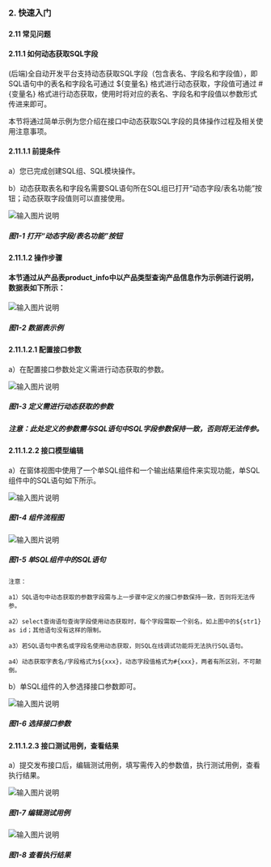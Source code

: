 ### 2. 快速入门

#### 2.11 常见问题 

#### 2.11.1 如何动态获取SQL字段

(后端)全自动开发平台支持动态获取SQL字段（包含表名、字段名和字段值），即SQL语句中的表名和字段名可通过 ${变量名} 格式进行动态获取，字段值可通过 #{变量名} 格式进行动态获取，使用时将对应的表名、字段名和字段值以参数形式传进来即可。

本节将通过简单示例为您介绍在接口中动态获取SQL字段的具体操作过程及相关使用注意事项。

#### 2.11.1.1 前提条件

a）您已完成创建SQL组、SQL模块操作。

b）动态获取表名和字段名需要SQL语句所在SQL组已打开“动态字段/表名功能”按钮；动态获取字段值则可以直接使用。

![输入图片说明](../../../../images/SoFlu%EF%BC%88%E5%90%8E%E7%AB%AF%EF%BC%89%E5%BC%80%E5%8F%91%E5%B9%B3%E5%8F%B0/1.%20%E6%9C%80%E6%96%B0%E7%89%88%E6%9C%AC%20-%20%E6%9B%B4%E6%96%B0%E6%97%A5%E6%9C%9F%20-%202022.10.08/2.%20%E5%BF%AB%E9%80%9F%E5%85%A5%E9%97%A8/11.%20%E5%B8%B8%E8%A7%81%E9%97%AE%E9%A2%98/image.png)

##### 图1-1 打开“动态字段/表名功能”按钮

#### 2.11.1.2 操作步骤

#### 本节通过从产品表product_info中以产品类型查询产品信息作为示例进行说明，数据表如下所示：

![输入图片说明](../../../../images/SoFlu%EF%BC%88%E5%90%8E%E7%AB%AF%EF%BC%89%E5%BC%80%E5%8F%91%E5%B9%B3%E5%8F%B0/1.%20%E6%9C%80%E6%96%B0%E7%89%88%E6%9C%AC%20-%20%E6%9B%B4%E6%96%B0%E6%97%A5%E6%9C%9F%20-%202022.10.08/2.%20%E5%BF%AB%E9%80%9F%E5%85%A5%E9%97%A8/11.%20%E5%B8%B8%E8%A7%81%E9%97%AE%E9%A2%98/1-2.png)

##### 图1-2 数据表示例

#### 2.11.1.2.1 配置接口参数

a）在配置接口参数处定义需进行动态获取的参数。

![输入图片说明](../../../../images/SoFlu%EF%BC%88%E5%90%8E%E7%AB%AF%EF%BC%89%E5%BC%80%E5%8F%91%E5%B9%B3%E5%8F%B0/1.%20%E6%9C%80%E6%96%B0%E7%89%88%E6%9C%AC%20-%20%E6%9B%B4%E6%96%B0%E6%97%A5%E6%9C%9F%20-%202022.10.08/2.%20%E5%BF%AB%E9%80%9F%E5%85%A5%E9%97%A8/11.%20%E5%B8%B8%E8%A7%81%E9%97%AE%E9%A2%98/1-3.png)

##### 图1-3 定义需进行动态获取的参数

##### 注意：此处定义的参数需与SQL语句中SQL字段参数保持一致，否则将无法传参。

#### 2.11.1.2.2 接口模型编辑

a）在窗体视图中使用了一个单SQL组件和一个输出结果组件来实现功能，单SQL组件中的SQL语句如下所示。

![输入图片说明](../../../../images/SoFlu%EF%BC%88%E5%90%8E%E7%AB%AF%EF%BC%89%E5%BC%80%E5%8F%91%E5%B9%B3%E5%8F%B0/1.%20%E6%9C%80%E6%96%B0%E7%89%88%E6%9C%AC%20-%20%E6%9B%B4%E6%96%B0%E6%97%A5%E6%9C%9F%20-%202022.10.08/2.%20%E5%BF%AB%E9%80%9F%E5%85%A5%E9%97%A8/11.%20%E5%B8%B8%E8%A7%81%E9%97%AE%E9%A2%98/1-4.png)

##### 图1-4 组件流程图

![输入图片说明](../../../../images/SoFlu%EF%BC%88%E5%90%8E%E7%AB%AF%EF%BC%89%E5%BC%80%E5%8F%91%E5%B9%B3%E5%8F%B0/1.%20%E6%9C%80%E6%96%B0%E7%89%88%E6%9C%AC%20-%20%E6%9B%B4%E6%96%B0%E6%97%A5%E6%9C%9F%20-%202022.10.08/2.%20%E5%BF%AB%E9%80%9F%E5%85%A5%E9%97%A8/11.%20%E5%B8%B8%E8%A7%81%E9%97%AE%E9%A2%98/1-5.png)

##### 图1-5 单SQL组件中的SQL语句

```
注意：

a1）SQL语句中动态获取的参数字段需与上一步骤中定义的接口参数保持一致，否则将无法传参。

a2）select查询语句查询字段使用动态获取时，每个字段需取一个别名，如上图中的${str1} as id；其他语句没有这样的限制。

a3）若SQL语句中表名或字段名使用动态获取，则SQL在线调试功能将无法执行SQL语句。

a4）动态获取字表名/字段格式为${xxx}，动态字段值格式为#{xxx}，两者有所区别，不可颠倒。
```

b）单SQL组件的入参选择接口参数即可。

![输入图片说明](../../../../images/SoFlu%EF%BC%88%E5%90%8E%E7%AB%AF%EF%BC%89%E5%BC%80%E5%8F%91%E5%B9%B3%E5%8F%B0/1.%20%E6%9C%80%E6%96%B0%E7%89%88%E6%9C%AC%20-%20%E6%9B%B4%E6%96%B0%E6%97%A5%E6%9C%9F%20-%202022.10.08/2.%20%E5%BF%AB%E9%80%9F%E5%85%A5%E9%97%A8/11.%20%E5%B8%B8%E8%A7%81%E9%97%AE%E9%A2%98/1-6.png)

##### 图1-6 选择接口参数

#### 2.11.1.2.3 接口测试用例，查看结果

a）提交发布接口后，编辑测试用例，填写需传入的参数值，执行测试用例，查看执行结果。

![输入图片说明](../../../../images/SoFlu%EF%BC%88%E5%90%8E%E7%AB%AF%EF%BC%89%E5%BC%80%E5%8F%91%E5%B9%B3%E5%8F%B0/1.%20%E6%9C%80%E6%96%B0%E7%89%88%E6%9C%AC%20-%20%E6%9B%B4%E6%96%B0%E6%97%A5%E6%9C%9F%20-%202022.10.08/2.%20%E5%BF%AB%E9%80%9F%E5%85%A5%E9%97%A8/11.%20%E5%B8%B8%E8%A7%81%E9%97%AE%E9%A2%98/1-7.png)

##### 图1-7 编辑测试用例

![输入图片说明](../../../../images/SoFlu%EF%BC%88%E5%90%8E%E7%AB%AF%EF%BC%89%E5%BC%80%E5%8F%91%E5%B9%B3%E5%8F%B0/1.%20%E6%9C%80%E6%96%B0%E7%89%88%E6%9C%AC%20-%20%E6%9B%B4%E6%96%B0%E6%97%A5%E6%9C%9F%20-%202022.10.08/2.%20%E5%BF%AB%E9%80%9F%E5%85%A5%E9%97%A8/11.%20%E5%B8%B8%E8%A7%81%E9%97%AE%E9%A2%98/1-8.png)

##### 图1-8 查看执行结果
